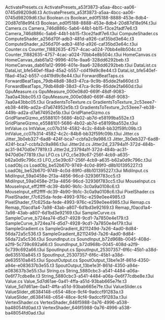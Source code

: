 ActivatePresets.cs
ActivatePresets_a53f3873-a5aa-4bcc-aa06-0745d98209d6.t3
ActivatePresets_a53f3873-a5aa-4bcc-aa06-0745d98209d6.t3ui
Boolean.cs
Boolean_ed0f5188-8888-453e-8db4-20d87d18e9f4.t3
Boolean_ed0f5188-8888-453e-8db4-20d87d18e9f4.t3ui
Camera.cs
Camera_746d886c-5ab6-44b1-bb15-f3ce2fadf7e6.t3
Camera_746d886c-5ab6-44b1-bb15-f3ce2fadf7e6.t3ui
ComputeShader.cs
ComputeShader_a256d70f-adb3-481d-a926-caf35bd3e64c.t3
ComputeShader_a256d70f-adb3-481d-a926-caf35bd3e64c.t3ui
Counter.cs
Counter_11882635-4757-4cac-a024-70bb4e8b504c.t3
Counter_11882635-4757-4cac-a024-70bb4e8b504c.t3ui
HomeCanvas.cs
HomeCanvas_dab61a12-9996-401e-9aa6-328dd6292beb.t3
HomeCanvas_dab61a12-9996-401e-9aa6-328dd6292beb.t3ui
DataList.cs
DataList_bfe540ef-f8ad-45a2-b557-cd419d9c8e44.t3
DataList_bfe540ef-f8ad-45a2-b557-cd419d9c8e44.t3ui
ForwardBeatTaps.cs
ForwardBeatTaps_79db48d8-38d3-47ca-9c9b-85dde2fa660d.t3
ForwardBeatTaps_79db48d8-38d3-47ca-9c9b-85dde2fa660d.t3ui
GpuMeasure.cs
GpuMeasure_000e08d0-669f-48df-9083-7aa0a43bbc05.t3
GpuMeasure_000e08d0-669f-48df-9083-7aa0a43bbc05.t3ui
GradientsToTexture.cs
GradientsToTexture_2c53eee7-eb38-449b-ad2a-d7a674952e5b.t3
GradientsToTexture_2c53eee7-eb38-449b-ad2a-d7a674952e5b.t3ui
GridPlaneGizmo.cs
GridPlaneGizmo_e5588101-5686-4b02-ab7d-e58199ba552e.t3
GridPlaneGizmo_e5588101-5686-4b02-ab7d-e58199ba552e.t3ui
IntValue.cs
IntValue_cc07b314-4582-4c2c-84b8-bb32f59fc09b.t3
IntValue_cc07b314-4582-4c2c-84b8-bb32f59fc09b.t3ui
Jitter.cs
Jitter_3b0eb327-6ad8-424f-bca7-ccbfa2c9a986.t3
Jitter_3b0eb327-6ad8-424f-bca7-ccbfa2c9a986.t3ui
Jitter2d.cs
Jitter2d_23794a1f-372d-484b-ac31-9470d0e77819.t3
Jitter2d_23794a1f-372d-484b-ac31-9470d0e77819.t3ui
LFO.cs
LFO_c5e39c67-256f-4cb9-a635-b62a0d9c796c.t3
LFO_c5e39c67-256f-4cb9-a635-b62a0d9c796c.t3ui
LoadObj.cs
LoadObj_be52b670-9749-4c0d-89f0-d8b101395227.t3
LoadObj_be52b670-9749-4c0d-89f0-d8b101395227.t3ui
MidiInput.cs
MidiInput_59a0458e-2f3a-4856-96cd-32936f783cc5.t3
MidiInput_59a0458e-2f3a-4856-96cd-32936f783cc5.t3ui
MouseInput.cs
MouseInput_eff2ffff-dc39-4b90-9b1c-3c0a9a0108c6.t3
MouseInput_eff2ffff-dc39-4b90-9b1c-3c0a9a0108c6.t3ui
PixelShader.cs
PixelShader_f7c625da-fede-4993-976c-e259e0ee4985.t3
PixelShader_f7c625da-fede-4993-976c-e259e0ee4985.t3ui
Remap.cs
Remap_f0acd1a4-7a98-43ab-a807-6d1bd3e92169.t3
Remap_f0acd1a4-7a98-43ab-a807-6d1bd3e92169.t3ui
SampleCurve.cs
SampleCurve_b724ea74-d5d7-4928-9cd1-7a7850e4e179.t3
SampleCurve_b724ea74-d5d7-4928-9cd1-7a7850e4e179.t3ui
SampleGradient.cs
SampleGradient_8211249d-7a26-4ad0-8d84-56da72a5c536.t3
SampleGradient_8211249d-7a26-4ad0-8d84-56da72a5c536.t3ui
SoundInput.cs
SoundInput_b72d968b-0045-408d-a2f9-5c739c692a66.t3
SoundInput_b72d968b-0045-408d-a2f9-5c739c692a66.t3ui
SpoutInput.cs
SpoutInput_25307357-6f6c-45b1-a38d-de635510a845.t3
SpoutInput_25307357-6f6c-45b1-a38d-de635510a845.t3ui
SpoutOutput.cs
SpoutOutput_13be1e3f-861d-4350-a94e-e083637b3e55.t3
SpoutOutput_13be1e3f-861d-4350-a94e-e083637b3e55.t3ui
String.cs
String_5880cbc3-a541-4484-a06a-0e6f77cdbe8e.t3
String_5880cbc3-a541-4484-a06a-0e6f77cdbe8e.t3ui
Value.cs
Value_5d7d61ae-0a41-4ffa-a51d-93bab665e7fe.t3
Value_5d7d61ae-0a41-4ffa-a51d-93bab665e7fe.t3ui
ValueSlider.cs
ValueSlider_d6384148-c654-48ce-9cf4-9adccf91283a.t3
ValueSlider_d6384148-c654-48ce-9cf4-9adccf91283a.t3ui
VertexShader.cs
VertexShader_646f5988-0a76-4996-a538-ba48054fd0ad.t3
VertexShader_646f5988-0a76-4996-a538-ba48054fd0ad.t3ui